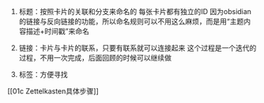 1. 标题：按照卡片的关联和分支来命名的
每张卡片都有独立的ID
因为obsidian的链接与反向链接的功能，所以命名规则可以不用这么麻烦，而是用“主题内容描述+时间戳”来命名

2. 链接：卡片与卡片的联系，只要有联系就可以连接起来
这个过程是一个迭代的过程，不用一次完成，后面回顾的时候可以继续做

3. 标签：方便寻找


[[01c Zettelkasten具体步骤]]
